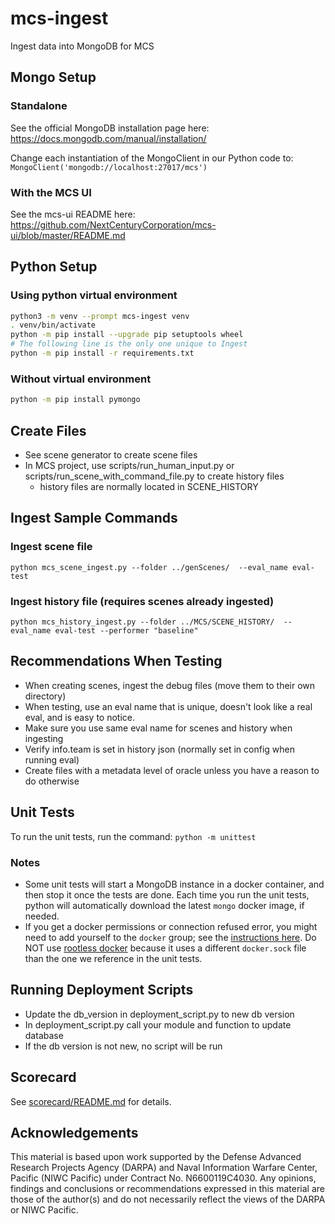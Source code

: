 # mcs-ingest

Ingest data into MongoDB for MCS

## Mongo Setup

### Standalone

See the official MongoDB installation page here: https://docs.mongodb.com/manual/installation/

Change each instantiation of the MongoClient in our Python code to: `MongoClient('mongodb://localhost:27017/mcs')`

### With the MCS UI

See the mcs-ui README here: https://github.com/NextCenturyCorporation/mcs-ui/blob/master/README.md

## Python Setup

### Using python virtual environment

```bash
python3 -m venv --prompt mcs-ingest venv
. venv/bin/activate
python -m pip install --upgrade pip setuptools wheel
# The following line is the only one unique to Ingest
python -m pip install -r requirements.txt
```

### Without virtual environment

```bash
python -m pip install pymongo
```

## Create Files

* See scene generator to create scene files
* In MCS project, use scripts/run_human_input.py or scripts/run_scene_with_command_file.py to create history files
  * history files are normally located in SCENE_HISTORY

## Ingest Sample Commands

### Ingest scene file
```
python mcs_scene_ingest.py --folder ../genScenes/  --eval_name eval-test
```

### Ingest history file (requires scenes already ingested)

```
python mcs_history_ingest.py --folder ../MCS/SCENE_HISTORY/  --eval_name eval-test --performer "baseline"
```

## Recommendations When Testing

* When creating scenes, ingest the debug files (move them to their own directory)
* When testing, use an eval name that is unique, doesn't look like a real eval, and is easy to notice.
* Make sure you use same eval name for scenes and history when ingesting
* Verify info.team is set in history json (normally set in config when running eval)
* Create files with a metadata level of oracle unless you have a reason to do otherwise

## Unit Tests

To run the unit tests, run the command: `python -m unittest`

### Notes

- Some unit tests will start a MongoDB instance in a docker container, and then stop it once the tests are done. Each time you run the unit tests, python will automatically download the latest `mongo` docker image, if needed.
- If you get a docker permissions or connection refused error, you might need to add yourself to the `docker` group; see the [instructions here](https://docs.docker.com/engine/install/linux-postinstall/#manage-docker-as-a-non-root-user). Do NOT use [rootless docker](https://docs.docker.com/engine/security/rootless/) because it uses a different `docker.sock` file than the one we reference in the unit tests.

## Running Deployment Scripts

* Update the db_version in deployment_script.py to new db version
* In deployment_script.py call your module and function to update database
* If the db version is not new, no script will be run

## Scorecard

See [scorecard/README.md](./scorecard/README.md) for details.

## Acknowledgements

This material is based upon work supported by the Defense Advanced Research Projects Agency (DARPA) and Naval Information Warfare Center, Pacific (NIWC Pacific) under Contract No. N6600119C4030. Any opinions, findings and conclusions or recommendations expressed in this material are those of the author(s) and do not necessarily reflect the views of the DARPA or NIWC Pacific.
